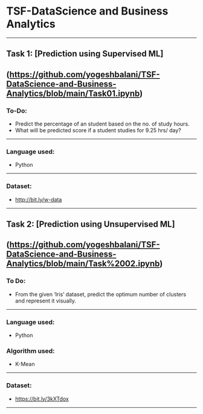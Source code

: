 # TSF-DataScience and Business Analytics
 ----
## Task 1: [Prediction using Supervised ML]
 (https://github.com/yogeshbalani/TSF-DataScience-and-Business-Analytics/blob/main/Task01.ipynb)
 ----
### To-Do:
   - Predict the percentage of an student based on the no. of study hours.
   - What will be predicted score if a student studies for 9.25 hrs/ day?
----   
### Language used:
   - Python
----
### Dataset:
   - http://bit.ly/w-data
----
## Task 2: [Prediction using Unsupervised  ML]
 (https://github.com/yogeshbalani/TSF-DataScience-and-Business-Analytics/blob/main/Task%2002.ipynb)
 ----
### To Do: 
  - From the given ‘Iris’ dataset, predict the optimum number of clusters and represent it visually.
----   
### Language used:
   - Python
### Algorithm used: 
   - K-Mean
----
### Dataset:
   - https://bit.ly/3kXTdox
----
